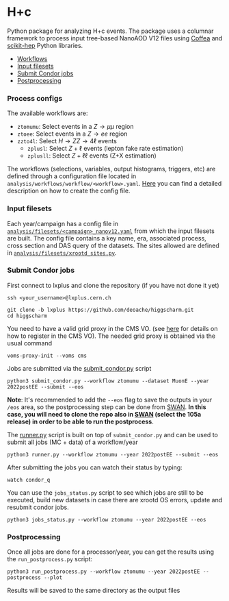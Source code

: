 # H+c

Python package for analyzing H+c events. The package uses a columnar framework to process input tree-based NanoAOD V12 files using [Coffea](https://coffeateam.github.io/coffea/) and [scikit-hep](https://scikit-hep.org) Python libraries.

- [Workflows](#Workflows)
- [Input filesets](#Input-filesets)
- [Submit Condor jobs](#Submit-Condor-jobs)
- [Postprocessing](#Postprocessing)

### Process configs

The available workflows are:

* `ztomumu`: Select events in a $Z\rightarrow \mu \mu$ region
* `ztoee`: Select events in a $Z\rightarrow ee$ region
* `zzto4l`: Select $H \rightarrow ZZ \rightarrow 4\ell$ events
    * `zplusl`: Select $Z+\ell$ events (lepton fake rate estimation)
    * `zplusll`: Select $Z+\ell\ell$ events (Z+X estimation)


The workflows (selections, variables, output histograms, triggers, etc) are defined through a configuration file located in `analysis/workflows/workflow/<workflow>.yaml`. [Here](https://github.com/deoache/higgscharm/blob/lxplus/analysis/workflows/README.md) you can find a detailed description on how to create the config file.


### Input filesets

Each year/campaign has a config file in [`analysis/filesets/<campaign>_nanov12.yaml`](https://github.com/deoache/higgscharm/tree/lxplus/analysis/filesets) from which the input filesets are built. The config file contains a key name, era, associated process, cross section and DAS query of the datasets. The sites allowed are defined in [`analysis/filesets/xrootd_sites.py`](https://github.com/deoache/higgscharm/blob/lxplus/analysis/filesets/xrootd_sites.py).


### Submit Condor jobs

First connect to lxplus and clone the repository (if you have not done it yet)
```
ssh <your_username>@lxplus.cern.ch

git clone -b lxplus https://github.com/deoache/higgscharm.git
cd higgscharm
```
You need to have a valid grid proxy in the CMS VO. (see [here](https://twiki.cern.ch/twiki/bin/view/CMSPublic/SWGuideLcgAccess) for details on how to register in the CMS VO). The needed grid proxy is obtained via the usual command
```
voms-proxy-init --voms cms
```
Jobs are submitted via the [submit_condor.py](https://github.com/deoache/higgscharm/blob/lxplus/submit_condor.py) script
```
python3 submit_condor.py --workflow ztomumu --dataset MuonE --year 2022postEE --submit --eos
```
**Note**: It's recommended to add the `--eos` flag to save the outputs in your `/eos` area, so the postprocessing step can be done from [SWAN](https://swan-k8s.cern.ch/hub/spawn). **In this case, you will need to clone the repo also in [SWAN](https://swan-k8s.cern.ch/hub/spawn) (select the 105a release) in order to be able to run the postprocess**.

The [runner.py](https://github.com/deoache/higgscharm/blob/lxplus/runner.py) script is built on top of `submit_condor.py` and can be used to submit all jobs (MC + data) of a workflow/year
```
python3 runner.py --workflow ztomumu --year 2022postEE --submit --eos
``` 
After submitting the jobs you can watch their status by typing:
```
watch condor_q
```
You can use the `jobs_status.py` script to see which jobs are still to be executed, build new datasets in case there are xrootd OS errors, update and resubmit condor jobs.
```
python3 jobs_status.py --workflow ztomumu --year 2022postEE --eos
```

### Postprocessing

Once all jobs are done for a processor/year, you can get the results using the `run_postprocess.py` script:
```
python3 run_postprocess.py --workflow ztomumu --year 2022postEE --postprocess --plot
``` 
Results will be saved to the same directory as the output files